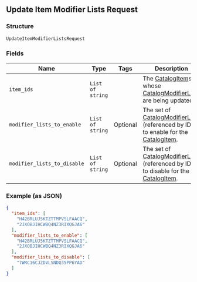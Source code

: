 ## Update Item Modifier Lists Request

### Structure

`UpdateItemModifierListsRequest`

### Fields

| Name | Type | Tags | Description |
|  --- | --- | --- | --- |
| `item_ids` | `List of string` |  | The [CatalogItem](./models/catalog-item.md)s whose [CatalogModifierList](./models/catalog-modifier-list.md)s are being updated. |
| `modifier_lists_to_enable` | `List of string` | Optional | The set of [CatalogModifierList](./models/catalog-modifier-list.md)s (referenced by ID) to enable for the [CatalogItem](./models/catalog-item.md). |
| `modifier_lists_to_disable` | `List of string` | Optional | The set of [CatalogModifierList](./models/catalog-modifier-list.md)s (referenced by ID) to disable for the [CatalogItem](./models/catalog-item.md). |

### Example (as JSON)

```json
{
  "item_ids": [
    "H42BRLUJ5KTZTTMPVSLFAACQ",
    "2JXOBJIHCWBQ4NZ3RIXQGJA6"
  ],
  "modifier_lists_to_enable": [
    "H42BRLUJ5KTZTTMPVSLFAACQ",
    "2JXOBJIHCWBQ4NZ3RIXQGJA6"
  ],
  "modifier_lists_to_disable": [
    "7WRC16CJZDVLSNDQ35PP6YAD"
  ]
}
```

